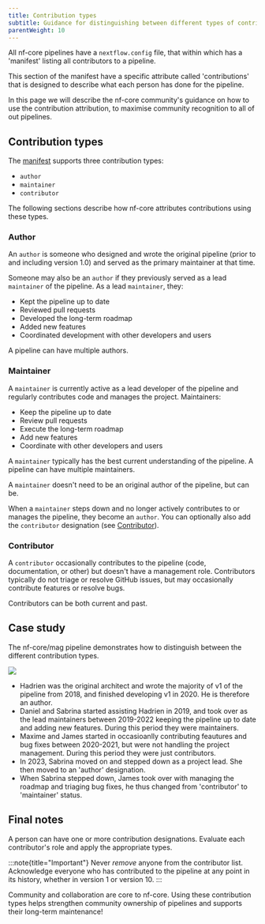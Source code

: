 ```yaml
---
title: Contribution types
subtitle: Guidance for distinguishing between different types of contributors to nf-core pipelines
parentWeight: 10
---
```


All nf-core pipelines have a `nextflow.config` file, that within which has a 'manifest' listing all contributors to a pipeline.

This section of the manifest have a specific attribute called 'contributions' that is designed to describe what each person has done for the pipeline.

In this page we will describe the nf-core community's guidance on how to use the contribution attribution, to maximise community recognition to all of out pipelines.

## Contribution types

The [manifest](<(https://nextflow.io/docs/latest/reference/config.html#manifest)>) supports three contribution types:

- `author`
- `maintainer`
- `contributor`

The following sections describe how nf-core attributes contributions using these types.

### Author

An `author` is someone who designed and wrote the original pipeline (prior to and including version 1.0) and served as the primary maintainer at that time.

Someone may also be an `author` if they previously served as a lead `maintainer` of the pipeline. As a lead `maintainer`, they:

- Kept the pipeline up to date
- Reviewed pull requests
- Developed the long-term roadmap
- Added new features
- Coordinated development with other developers and users

A pipeline can have multiple authors.

### Maintainer

A `maintainer` is currently active as a lead developer of the pipeline and regularly contributes code and manages the project. Maintainers:

- Keep the pipeline up to date
- Review pull requests
- Execute the long-term roadmap
- Add new features
- Coordinate with other developers and users

A `maintainer` typically has the best current understanding of the pipeline.
A pipeline can have multiple maintainers.

A `maintainer` doesn't need to be an original author of the pipeline, but can be.

When a `maintainer` steps down and no longer actively contributes to or manages the pipeline, they become an `author`.
You can optionally also add the `contributor` designation (see [Contributor](#contributor)).

### Contributor

A `contributor` occasionally contributes to the pipeline (code, documentation, or other) but doesn't have a management role. Contributors typically do not triage or resolve GitHub issues, but may occasionally contribute features or resolve bugs.

Contributors can be both current and past.

## Case study

The nf-core/mag pipeline demonstrates how to distinguish between the different contribution types.

![](@assets/images//mag_contributors_plot.png)

- Hadrien was the original architect and wrote the majority of v1 of the pipeline from 2018, and finished developing v1 in 2020. He is therefore an author.
- Daniel and Sabrina started assisting Hadrien in 2019, and took over as the lead maintainers between 2019-2022 keeping the pipeline up to date and adding new features. During this period they were maintainers.
- Maxime and James started in occasioanlly contributing feautures and bug fixes between 2020-2021, but were not handling the project management. During this period they were just contributors.
- In 2023, Sabrina moved on and stepped down as a project lead. She then moved to an 'author' designation.
- When Sabrina stepped down, James took over with managing the roadmap and triaging bug fixes, he thus changed from 'contributor' to 'maintainer' status.

## Final notes

A person can have one or more contribution designations.
Evaluate each contributor's role and apply the appropriate types.

:::note{title="Important"}
Never _remove_ anyone from the contributor list. Acknowledge everyone who has contributed to the pipeline at any point in its history, whether in version 1 or version 10.
:::

Community and collaboration are core to nf-core.
Using these contribution types helps strengthen community ownership of pipelines and supports their long-term maintenance!
